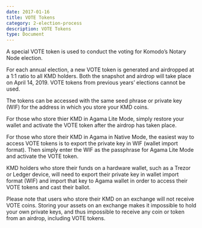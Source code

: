 ```yaml
---
date: 2017-01-16
title: VOTE Tokens
category: 2-election-process
description: VOTE Tokens
type: Document
---
```

A special VOTE token is used to conduct the voting for Komodo’s Notary Node election.

For each annual election, a new VOTE token is generated and airdropped at a 1:1 ratio to all KMD holders. Both the snapshot and airdrop will take place on April 14, 2019. VOTE tokens from previous years’ elections cannot be used.

The tokens can be accessed with the same seed phrase or private key (WIF) for the address in which you store your KMD coins.

For those who store thier KMD in Agama Lite Mode, simply restore your wallet and activate the VOTE token after the airdrop has taken place. 

For those who store their KMD in Agama in Native Mode, the easiest way to access VOTE tokens is to export the private key in WIF (wallet import format). Then simply enter the WIF as the passphrase for Agama Lite Mode and activate the VOTE token.

KMD holders who store their funds on a hardware wallet, such as a Trezor or Ledger device, will need to export their private key in wallet import format (WIF) and import that key to Agama wallet in order to access their VOTE tokens and cast their ballot.

Please note that users who store their KMD on an exchange will not receive VOTE coins. Storing your assets on an exchange makes it impossible to hold your own private keys, and thus impossible to receive any coin or token from an airdrop, including VOTE tokens.
